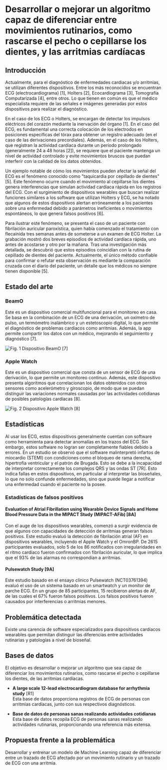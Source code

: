 # Desarrollar o mejorar un algoritmo capaz de diferenciar entre movimientos rutinarios, como rascarse el pecho o cepillarse los dientes, y las arritmias cardíacas 

## Introducción
Actualmente, para el diagnóstico de enfermedades cardiacas y/o arritmias, se utilizan diferentes dispositivos. Entre los más reconocidos se encuentran ECG (electrocardiograma) [1], Holters [2], Ecocardiograma [3], Tomografía Computarizada [4], entre otros. Lo que tienen en común es que el médico especialista requiere de las señales e imágenes generadas por estos dispositivos para realizar el diagnóstico.

En el caso de los ECG o Holters, se encargan de detectar los impulsos eléctricos del corazón mediante la inervación del órgano [1]. En el caso del ECG, es fundamental una correcta colocación de los electrodos en posiciones específicas del tórax para obtener un registro adecuado (en el caso de las derivaciones precordiales). Además, en el caso de los Holters, que registran la actividad cardíaca durante un período prolongado (generalmente 24 a 48 horas [2]), se requiere que el paciente mantenga un nivel de actividad controlado y evite movimientos bruscos que puedan interferir con la calidad de los datos obtenidos.

Un ejemplo notable de cómo los movimientos pueden afectar la señal del ECG es el fenómeno conocido como "taquicardia por cepillado de dientes" [5]. Este fenómeno ocurre cuando el movimiento al cepillarse los dientes genera interferencias que simulan actividad cardíaca rápida en los registros del ECG. Con el surgimiento de dispositivos wearables que buscan realizar funciones similares a los software que utilizan Holters y ECG, se ha notado que algunos de estos dispositivos alertan erróneamente a los pacientes sobre una enfermedad debido a parámetros ineficientes o movimientos espontáneos, lo que genera falsos positivos [6].

Para ilustrar este fenómeno, se presenta el caso de un paciente con fibrilación auricular paroxística, quien había comenzado el tratamiento con flecainida tres semanas antes de someterse a un examen de ECG Holter. La grabación mostró dos breves episodios de actividad cardíaca rápida, uno antes de acostarse y otro por la mañana. Tras una investigación más detallada, se descubrió que estos episodios coincidían con la rutina de cepillado de dientes del paciente. Actualmente, el único método confiable para confirmar o refutar esta observación es mediante la comparación cruzada con el diario del paciente, un detalle que los médicos no siempre tienen disponible [5].

## Estado del arte
### BeamO  
Este es un dispositivo comercial multifuncional para el monitoreo en casa. Se basa en la combinación de un ECG de una derivación, un oxímetro de pulso, un termómetro inalámbrico y un estetoscopio digital, lo que permite el diagnóstico de problemas cardíacos como arritmias. Además, la app permite compartir los datos con un médico, mejorando el seguimiento y diagnóstico [7].

![Fig. 1 Dispositivo BeamO](#) [7]

### Apple Watch  
Este es un dispositivo comercial que consta de un sensor de ECG de una derivación, lo que permite un monitoreo continuo. Además, este dispositivo presenta algoritmos que correlacionan los datos obtenidos con otros sensores como acelerómetro y giroscopio, de modo que se puedan distinguir las variaciones normales causadas por las actividades cotidianas de posibles patologías cardíacas [8].

![Fig. 2 Dispositivo Apple Watch](#) [8]

## Estadísticas

Al usar los ECG, estos dispositivos generalmente cuentan con software como herramienta para detectar anomalías en los trazos del ECG. Sin embargo, estos software no logran ser completamente fiables debido a errores. En un estudio se observó que el software malinterpretó infartos de miocardio (STEMI) con condiciones como el bloqueo de rama derecha, hipertrofia ventricular y el patrón de Brugada. Esto se debe a la incapacidad de interpretar correctamente los complejos QRS y las ondas ST [7R]. Esto indica fallas en estos dispositivos, en particular al interpretar las bioseñales, lo que no solo confunde enfermedades, sino que puede llegar a notificar una enfermedad cuando el paciente no la posee.

### Estadísticas de falsos positivos 
#### Evaluation of Atrial Fibrillation using Wearable Device Signals and Home Blood Pressure Data in the MIPACT Study (MIPACT-AFib) [8A]

Con el auge de los dispositivos wearables, comenzó a surgir evidencia de que algunos con capacidades de detección de arritmias generan falsos positivos. Este estudio evaluó la detección de fibrilación atrial (AF) en dispositivos wearables, incluyendo el Apple Watch y el OmronBP. De 2615 participantes evaluados, solo 5 de los 86 notificados con irregularidades en el ritmo cardíaco fueron confirmados con fibrilación auricular, lo que implica que el 93% de las alarmas no correspondían a arritmias.

#### Pulsewatch Study [9A]

Este estudio basado en el ensayo clínico Pulsewatch (NCT03761394) evaluó el uso de un sistema basado en un smartwatch y un monitor de parche ECG. En un grupo de 85 participantes, 15 recibieron alertas de AF, de las cuales el 67% fueron falsos positivos. Los falsos positivos fueron causados por interferencias o arritmias menores.

## Problemática detectada

Existe una carencia de software especializados para dispositivos cardíacos wearables que permitan distinguir las diferencias entre actividades rutinarias y patologías a nivel de bioseñal.

## Bases de datos

El objetivo es desarrollar o mejorar un algoritmo que sea capaz de diferenciar los movimientos rutinarios, como rascarse el pecho o cepillarse los dientes, de las arritmias cardíacas.

- **A large scale 12-lead electrocardiogram database for arrhythmia study** [R1]  
  Esta base de datos proporciona registros de ECG de personas con arritmias cardíacas, junto con sus respectivos diagnósticos.

- **Base de datos de personas sanas realizando actividades cotidianas**  
  Esta base de datos recopila ECG de personas sanas realizando actividades rutinarias, proporcionando una referencia más extensa.

## Propuesta frente a la problemática

Desarrollar y entrenar un modelo de Machine Learning capaz de diferenciar entre un trazado de ECG afectado por un movimiento rutinario y un trazado de ECG con una arritmia.
